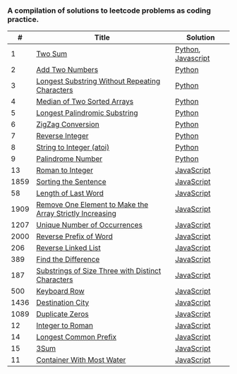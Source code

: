### A compilation of solutions to leetcode problems as coding practice.

| # | Title | Solution |
|---| ----- | -------- |
|1|[Two Sum](https://leetcode.com/problems/two-sum/)|[Python](./solutions/two-sum.py), [Javascript](./solutions/two-sum.js)
|2|[Add Two Numbers](https://leetcode.com/problems/add-two-numbers/)|[Python](./solutions/add-two.py)
|3|[Longest Substring Without Repeating Characters](https://leetcode.com/problems/longest-substring-without-repeating-characters/)|[Python](./solutions/longest-substring.py)
|4|[Median of Two Sorted Arrays](https://leetcode.com/problems/median-of-two-sorted-arrays/)|[Python](./solutions/median-sorted-arrays.py)
|5|[Longest Palindromic Substring](https://leetcode.com/problems/longest-palindromic-substring/)|[Python](./solutions/longest-palindrome.py)
|6|[ZigZag Conversion](https://leetcode.com/problems/zigzag-conversion/)|[Python](./solutions/zig-zag-conversion.py)
|7|[Reverse Integer](https://leetcode.com/problems/reverse-integer/)|[Python](./solutions/reverse-integer.py)
|8|[String to Integer (atoi)](https://leetcode.com/problems/string-to-integer-atoi/)|[Python](./solutions/string-to-integer.py)
|9|[Palindrome Number](https://leetcode.com/problems/palindrome-number/)|[Python](./solutions/palindrome-number.py)
|13|[Roman to Integer](https://leetcode.com/problems/roman-to-integer/)|[JavaScript](./solutions/roman-to-int.js)
|1859|[Sorting the Sentence](https://leetcode.com/problems/sorting-the-sentence/)|[JavaScript](./solutions/sort-sentence.js)
|58|[Length of Last Word](https://leetcode.com/problems/length-of-last-word/)|[JavaScript](./solutions/last-word-length.js)
|1909|[Remove One Element to Make the Array Strictly Increasing](https://leetcode.com/problems/remove-one-element-to-make-the-array-strictly-increasing/)|[JavaScript](./solutions/strictly-increasing.js)
|1207|[Unique Number of Occurrences](https://leetcode.com/problems/unique-number-of-occurrences/)|[JavaScript](./solutions/unique-occurances.js)
|2000|[Reverse Prefix of Word](https://leetcode.com/problems/reverse-prefix-of-word/)|[JavaScript](./solutions/reverse-prefix.js)
|206|[Reverse Linked List](https://leetcode.com/problems/reverse-linked-list/)|[JavaScript](./solutions/reverse-linked-list.js)
|389|[Find the Difference](https://leetcode.com/problems/find-the-difference/)|[JavaScript](./solutions/find-difference.js)
|187|[Substrings of Size Three with Distinct Characters](https://leetcode.com/problems/substrings-of-size-three-with-distinct-characters/)|[JavaScript](./solutions/good-substrings.js)
|500|[Keyboard Row](https://leetcode.com/problems/keyboard-row/)|[JavaScript](./solutions/keyboard-row.js)
|1436|[Destination City](https://leetcode.com/problems/destination-city/)|[JavaScript](./solutions/destination-city.js)
|1089|[Duplicate Zeros](https://leetcode.com/problems/duplicate-zeros/)|[JavaScript](./solutions/duplicate-zeros.js)
|12|[Integer to Roman](https://leetcode.com/problems/integer-to-roman/)|[JavaScript](./solutions/int-to-roman.js)
|14|[Longest Common Prefix](https://leetcode.com/problems/longest-common-prefix/)|[JavaScript](./solutions/common-prefix.js)
|15|[3Sum](https://leetcode.com/problems/3sum/)|[JavaScript](./solutions/three-sum.js)
|11|[Container With Most Water](https://leetcode.com/problems/container-with-most-water/)|[JavaScript](./solutions/max-area.js)

